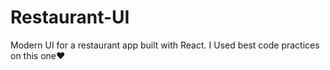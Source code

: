 # Restaurant-UI
 Modern UI for a restaurant app built with React. I Used best code practices on this one❤
